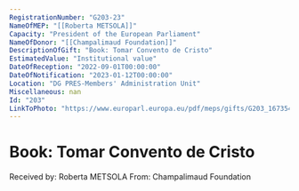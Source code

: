 ```yaml
---
RegistrationNumber: "G203-23"
NameOfMEP: "[[Roberta METSOLA]]"
Capacity: "President of the European Parliament"
NameOfDonor: "[[Champalimaud Foundation]]"
DescriptionOfGift: "Book: Tomar Convento de Cristo"
EstimatedValue: "Institutional value"
DateOfReception: "2022-09-01T00:00:00"
DateOfNotification: "2023-01-12T00:00:00"
Location: "DG PRES-Members' Administration Unit"
Miscellaneous: nan
Id: "203"
LinkToPhoto: "https://www.europarl.europa.eu/pdf/meps/gifts/G203_1673540317283.jpg#"
---
```


# Book: Tomar Convento de Cristo

Received by: Roberta METSOLA
From: Champalimaud Foundation
